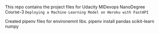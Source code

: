 This repo contains the project files for Udacity MlDevops NanoDegree Course-3 `Deploying a Machine Learning Model on Heroku with FastAPI`

Created pipenv files for environemnt libs.
pipenv install pandas scikit-learn numpy